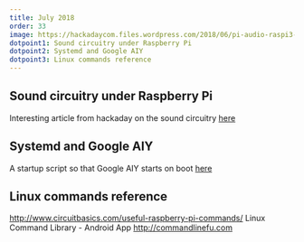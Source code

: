 ```yaml
---
title: July 2018
order: 33
image: https://hackadaycom.files.wordpress.com/2018/06/pi-audio-raspi3-audio-schematic-rethemed.jpg
dotpoint1: Sound circuitry under Raspberry Pi
dotpoint2: Systemd and Google AIY
dotpoint3: Linux commands reference
---
```


## Sound circuitry under Raspberry Pi
Interesting article from hackaday on the sound circuitry [here](https://hackaday.com/2018/07/13/behind-the-pin-how-the-raspberry-pi-gets-its-audio/)

## Systemd and Google AIY
A startup script so that Google AIY starts on boot [here](https://raspberrypisig.github.io/blog/voice/2018/07/15/aiy-autostart/)

## Linux commands reference
http://www.circuitbasics.com/useful-raspberry-pi-commands/
Linux Command Library - Android App
http://commandlinefu.com
